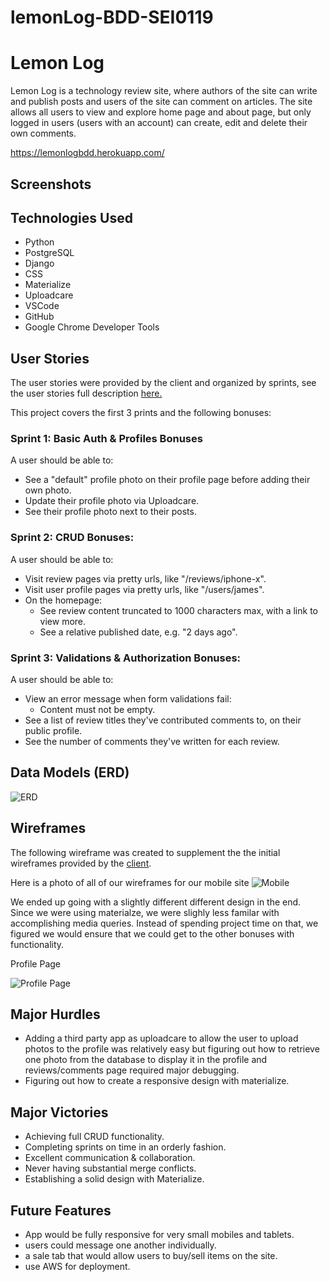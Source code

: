 # lemonLog-BDD-SEI0119
# Lemon Log

Lemon Log is a technology review site, where authors of the site can write and publish posts and users of the site can comment on articles. The site allows all users to view and explore home page and about page, but only logged in users (users with an account) can create, edit and delete their own comments.

https://lemonlogbdd.herokuapp.com/

## Screenshots

## Technologies Used
- Python
- PostgreSQL
- Django
- CSS
- Materialize
- Uploadcare
- VSCode
- GitHub
- Google Chrome Developer Tools

## User Stories
The user stories were provided by the client and organized by sprints, see the user stories full description [here.](https://git.generalassemb.ly/wc-sei-0119/project-3-django-client-project/blob/master/user-stories-tech-review.md)

This project covers the first 3 prints and the following bonuses:

### Sprint 1: Basic Auth & Profiles Bonuses
A user should be able to:
- See a "default" profile photo on their profile page before adding their own photo.
- Update their profile photo via Uploadcare.
- See their profile photo next to their posts.

### Sprint 2: CRUD Bonuses:
A user should be able to:
- Visit review pages via pretty urls, like "/reviews/iphone-x".
- Visit user profile pages via pretty urls, like "/users/james".
- On the homepage: 
    - See review content truncated to 1000 characters max, with a link to view more.
    - See a relative published date, e.g. "2 days ago".
    
### Sprint 3: Validations & Authorization Bonuses:
A user should be able to:
- View an error message when form validations fail:
    - Content must not be empty.
- See a list of review titles they've contributed comments to, on their public profile.
- See the number of comments they've written for each review.

## Data Models (ERD)
![ERD](https://trello-attachments.s3.amazonaws.com/604fce17ff74031564d6dc8a/933x703/17449f828e34d113e4ed59d6ac47be8c/Screenshot_from_2021-03-15_14-13-40.png)

## Wireframes
The following wireframe was created to supplement the the initial wireframes provided by the [client](https://git.generalassemb.ly/wc-sei-0119/project-3-django-client-project/tree/master/tech-review-wrieframes). 

Here is a photo of all of our wireframes for our mobile site ![Mobile](https://trello-attachments.s3.amazonaws.com/604bece49321c17546f3777b/604eacc2f1ce031c5101d081/f960ea00272fd2c8daf4acd07153054d/Screen_Shot_2021-03-21_at_4.02.17_PM.png)

We ended up going with a slightly different different design in the end. Since we were using materialze, we were slighly less familar with accomplishing media queries. Instead of spending project time on that, we figured we would ensure that we could get to the other bonuses with functionality. 

Profile Page

![Profile Page](https://trello-attachments.s3.amazonaws.com/604eacc2f1ce031c5101d081/1060x715/4cca0a1e8653815863c931cd2b1e1123/Profile_V2.png)

## Major Hurdles
- Adding a third party app as uploadcare to allow the user to upload photos to the profile was relatively easy but figuring out how to retrieve one photo from the database to display it in the profile and reviews/comments page required major debugging. 
- Figuring out how to create a responsive design with materialize.

## Major Victories
- Achieving full CRUD functionality.
- Completing sprints on time in an orderly fashion.
- Excellent communication & collaboration.
- Never having substantial merge conflicts.
- Establishing a solid design with Materialize.

## Future Features
- App would be fully responsive for very small mobiles and tablets. 
- users could message one another individually.
- a sale tab that would allow users to buy/sell items on the site.
- use AWS for deployment.

